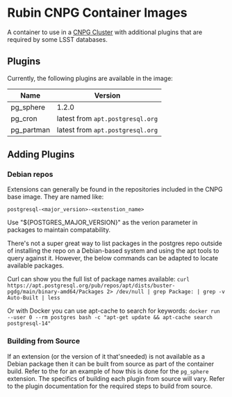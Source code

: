 # Rubin CNPG Container Images

A container to use in a 
[CNPG Cluster](https://cloudnative-pg.io/documentation/current/api_reference/#cluster) 
with additional plugins that are required by some LSST databases.


## Plugins

Currently, the following plugins are available in the image:

| Name | Version |
|---|---|
| pg_sphere | 1.2.0 |
| pg_cron | latest from `apt.postgresql.org` |
| pg_partman | latest from `apt.postgresql.org` |

## Adding Plugins

### Debian repos

Extensions can generally be found in the repositories included in the CNPG base image.
They are named like:

`postgresql-<major_version>-<extenstion_name>`

Use "${POSTGRES_MAJOR_VERSION}" as the verion parameter in packages to maintain
compatability.

There's not a super great way to list packages in the postgres repo outside of
installing the repo on a Debian-based system and using the apt tools to query
against it. However, the below commands can be adapted to locate available
packages. 

Curl can show you the full list of package names available:
`curl https://apt.postgresql.org/pub/repos/apt/dists/buster-pgdg/main/binary-amd64/Packages 2> /dev/null | grep Package: | grep -v Auto-Built | less`

Or with Docker you can use apt-cache to search for keywords:
`docker run --user 0 --rm postgres bash -c "apt-get update && apt-cache search postgresql-14"`

### Building from Source

If an extension (or the version of it that'sneeded) is not available as a Debian package
then it can be built from source as part of the container build. Refer to the <Dockerfile>
for an example of how this is done for the `pg_sphere` extension. The specifics of building
each plugin from source will vary. Refer to the plugin documentation for the required steps
to build from source.